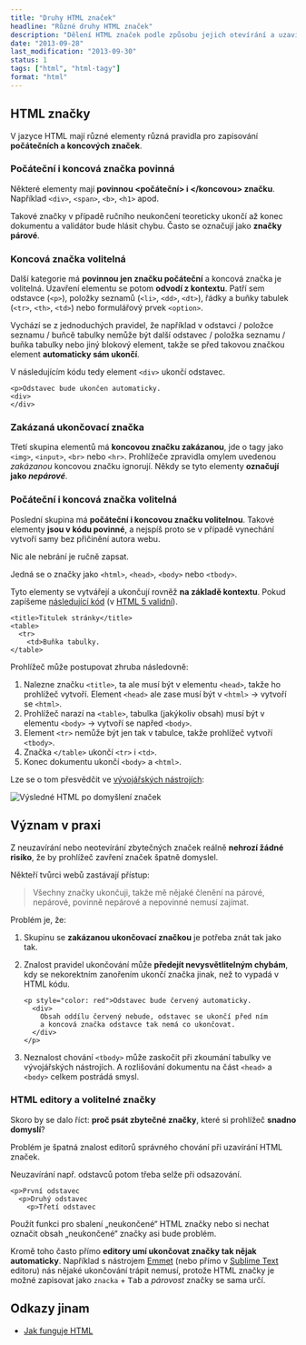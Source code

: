```yaml
---
title: "Druhy HTML značek"
headline: "Různé druhy HTML značek"
description: "Dělení HTML značek podle způsobu jejich otevírání a uzavírání. "
date: "2013-09-28"
last_modification: "2013-09-30"
status: 1
tags: ["html", "html-tagy"]
format: "html"
---
```


<h2 id="znacky">HTML značky</h2>
<p>V jazyce HTML mají různé elementy různá pravidla pro zapisování <b>počátečních a koncových značek</b>.</p>

<h3 id="povinne">Počáteční i koncová značka povinná</h3>
<p>Některé elementy mají <b>povinnou &lt;počáteční&gt; i &lt;/koncovou&gt; značku</b>. Například <code>&lt;div&gt;</code>, <code>&lt;span&gt;</code>, <code>&lt;b&gt;</code>, <code>&lt;h1&gt;</code> apod.
    <p>Takové značky v případě ručního neukončení teoreticky ukončí až konec dokumentu a validátor bude hlásit chybu. Často se označují jako <b>značky párové</b>.</p>

<h3 id="koncova-volitelna">Koncová značka volitelná</h3>
<p>Další kategorie má <b>povinnou jen značku počáteční</b> a koncová značka je volitelná. Uzavření elementu se potom <b>odvodí z kontextu</b>. Patří sem odstavce (<code>&lt;p&gt;</code>), položky seznamů (<code>&lt;li&gt;</code>, <code>&lt;dd&gt;</code>, <code>&lt;dt&gt;</code>), řádky a buňky tabulek (<code>&lt;tr&gt;</code>, <code>&lt;th&gt;</code>, <code>&lt;td&gt;</code>) nebo formulářový prvek <code>&lt;option&gt;</code>.
    <p>Vychází se z jednoduchých pravidel, že například v odstavci / položce seznamu / buňcě tabulky nemůže být další odstavec / položka seznamu / buňka tabulky nebo jiný blokový element, takže se před takovou značkou element <b>automaticky sám ukončí</b>.
      <p>V následujícím kódu tedy element <code>&lt;div&gt;</code> ukončí odstavec.</p>
    <pre><code>&lt;p&gt;Odstavec bude ukončen automaticky.
&lt;div&gt;
&lt;/div&gt;</code></pre>

<h3 id="koncova-zakazana">Zakázaná ukončovací značka</h3>
<p>Třetí skupina elementů má <b>koncovou značku zakázanou</b>, jde o tagy jako <code>&lt;img&gt;</code>, <code>&lt;input&gt;</code>, <code>&lt;br&gt;</code> nebo <code>&lt;hr&gt;</code>. Prohlížeče zpravidla omylem uvedenou <i>zakázanou</i> koncovou značku ignorují. Někdy se tyto elementy <b>označují jako <i>nepárové</i></b>.
  
<h3 id="volitelne">Počáteční i koncová značka volitelná</h3>  
<p>Poslední skupina má <b>počáteční i koncovou značku volitelnou</b>. Takové elementy <b>jsou v kódu povinné</b>, a nejspíš proto se v případě vynechání vytvoří samy bez přičinění autora webu.</p>
<p>Nic ale nebrání je ručně zapsat.</p>
  <p>Jedná se o značky jako <code>&lt;html&gt;</code>, <code>&lt;head&gt;</code>, <code>&lt;body&gt;</code> nebo <code>&lt;tbody&gt;</code>.</p>
    
<p>Tyto elementy se vytvářejí a ukončují rovněž <b>na základě kontextu</b>. Pokud zapíšeme <a href="https://kod.djpw.cz/vgc">následující kód</a> (v <a href="http://validator.w3.org/check?uri=http%3A%2F%2Fkod.djpw.cz%2Fvgc-&charset=%28detect+automatically%29&doctype=HTML5&group=0">HTML 5 validní</a>).</p>
    <pre><code>&lt;title&gt;Titulek stránky&lt;/title&gt;
&lt;table&gt;
  &lt;tr&gt;
    &lt;td&gt;Buňka tabulky.
&lt;/table&gt;</code></pre>
    <p>Prohlížeč může postupovat zhruba následovně:</p>
    <ol>
      <li>Nalezne značku <code>&lt;title&gt;</code>, ta ale musí být v elementu <code>&lt;head&gt;</code>, takže ho prohlížeč vytvoří. Element <code>&lt;head&gt;</code> ale zase musí být v <code>&lt;html&gt;</code> → vytvoří se <code>&lt;html&gt;</code>.</li>
      <li>Prohlížeč narazí na <code>&lt;table&gt;</code>, tabulka (jakýkoliv obsah) musí být v elementu <code>&lt;body&gt;</code> → vytvoří se napřed <code>&lt;body&gt;</code>.</li>
      <li>Element <code>&lt;tr&gt;</code> nemůže být jen tak v tabulce, takže prohlížeč vytvoří <code>&lt;tbody&gt;</code>.</li>
      <li>Značka <code>&lt;/table&gt;</code> ukončí <code>&lt;tr&gt;</code> i <code>&lt;td&gt;</code>.</li>
      <li>Konec dokumentu ukončí <code>&lt;body&gt;</code> a <code>&lt;html&gt;</code>.</li>
    </ol>
    <p>Lze se o tom přesvědčit ve <a href="/vyvojarske-nastroje">vývojářských nástrojích</a>:</p>
    <p><img src="/files/jak-funguje-html/html-vysledek.png" alt="Výsledné HTML po domyšlení značek" class="border"></p>

<h2 id="praxe">Význam v praxi</h2>
<p>Z neuzavírání nebo neotevírání zbytečných značek reálně <b>nehrozí žádné risiko</b>, že by prohlížeč zavření značek špatně domyslel.
  
  <p>Někteří tvůrci webů zastávají přístup:</p>
<blockquote><p>Všechny značky ukončuji, takže mě nějaké členění na párové, nepárové, povinně nepárové a nepovinné nemusí zajímat.</p></blockquote>

<p>Problém je, že:</p>
<ol>
  <li><p>Skupinu se <b>zakázanou ukončovací značkou</b> je potřeba znát tak jako tak.</li>
  <li><p>Znalost pravidel ukončování může <b>předejít nevysvětlitelným chybám</b>, kdy se nekorektním zanořením ukončí značka jinak, než to vypadá v HTML kódu.
    <pre><code>&lt;p style="color: red"&gt;Odstavec bude červený automaticky.
  &lt;div&gt;
    Obsah oddílu červený nebude, odstavec se ukončí před ním 
    a koncová značka odstavce tak nemá co ukončovat.
  &lt;/div&gt;
&lt;/p&gt;</code></pre>
    </li>
  <li><p>Neznalost chování <code>&lt;tbody&gt;</code> může zaskočit při zkoumání tabulky ve vývojářských nástrojích. A rozlišování dokumentu na část <code>&lt;head&gt;</code> a <code>&lt;body&gt;</code> celkem postrádá smysl.</li>
</ol>

<h3 id="editor">HTML editory a volitelné značky</h3>
<p>Skoro by se dalo říct: <b>proč psát zbytečné značky</b>, které si prohlížeč <b>snadno domyslí</b>?</p>
<p>Problém je špatná znalost editorů správného chování při uzavírání HTML značek.</p>
<p>Neuzavírání např. odstavců potom třeba selže při odsazování.</p>
<pre><code>&lt;p&gt;První odstavec
  &lt;p&gt;Druhý odstavec
    &lt;p&gt;Třetí odstavec</code></pre>
<p>Použít funkci pro sbalení „neukončené“ HTML značky nebo si nechat označit obsah „neukončené“ značky asi bude problém.</p>
<p>Kromě toho často přímo <b>editory umí ukončovat značky tak nějak automaticky</b>. Například s nástrojem <a href="/emmet">Emmet</a> (nebo přímo v <a href="/sublime-text">Sublime Text</a> editoru) nás nějaké ukončování trápit nemusí, protože HTML značky je možné zapisovat jako <code>znacka</code> + <kbd>Tab</kbd> a <i>párovost</i> značky se sama určí.</p>


<h2 id="odkazy">Odkazy jinam</h2>
<ul>
  <li><a href="http://atd.havrlant.net/jak-funguje-html">Jak funguje HTML</a></li>
</ul>
